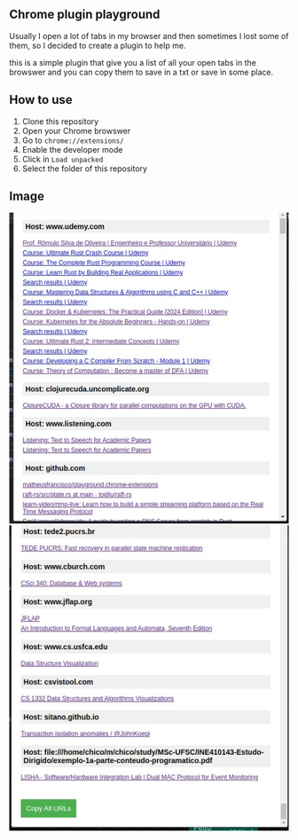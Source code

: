 ## Chrome plugin playground

Usually I open a lot of tabs in my browser and then sometimes I 
lost some of them, so I decided to create a plugin to help me.

this is a simple plugin that give you a list of all 
your open tabs in the browswer and you can copy them 
to save in a txt or save in some place.

## How to use

1. Clone this repository
2. Open your Chrome browswer
3. Go to `chrome://extensions/`
4. Enable the developer mode
5. Click in `Load unpacked`
6. Select the folder of this repository

## Image 

![image](./img.jpeg)
![image2](./img2.jpeg)
